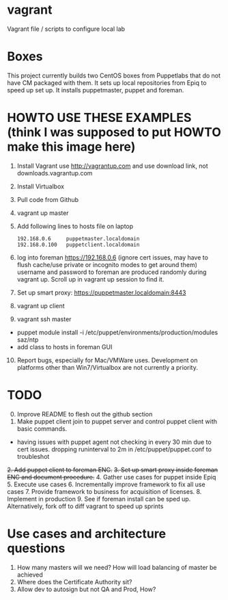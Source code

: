 vagrant
=======

Vagrant file / scripts to configure local lab


Boxes
=======

This project currently builds two CentOS boxes from Puppetlabs that do not have CM packaged with them.  It sets up local repositories from Epiq to speed up set up.  It installs puppetmaster, puppet and foreman.  


HOWTO USE THESE EXAMPLES (think I was supposed to put HOWTO make this image here)
======

1.  Install Vagrant  use http://vagrantup.com and use download link, not downloads.vagrantup.com 
2.  Install Virtualbox
3.  Pull code from Github
4.  vagrant up master
5.  Add following lines to hosts file on laptop

        192.168.0.6     puppetmaster.localdomain
        192.168.0.100	puppetclient.localdomain

6.  log into foreman https://192.168.0.6 (ignore cert issues, may have to flush cache/use private or incognito modes to get around them)
    username and password to foreman are produced randomly during vagrant up.  Scroll up in vagrant up session to find it.
7.  Set up smart proxy: https://puppetmaster.localdomain:8443
8.  vagrant up client
9.  vagrant ssh master
 - puppet module install -i /etc/puppet/environments/production/modules saz/ntp
 - add class to hosts in foreman GUI
10.  Report bugs, especially for Mac/VMWare uses.  Development on platforms other than Win7/Virtualbox are not currently a priority.


TODO
======

0.  Improve README to flesh out the github section
1.  Make puppet client join to puppet server and control puppet client with basic commands.
 - having issues with puppet agent not checking in every 30 min due to cert issues.  dropping runinterval to 2m in /etc/puppet/puppet.conf to troubleshot

~~2.  Add puppet client to foreman ENC.~~
~~3.  Set up smart proxy inside foreman ENC and document procedure.~~
4.  Gather use cases for puppet inside Epiq
5.  Execute use cases
6.  Incrementally improve framework to fix all use cases
7.  Provide framework to business for acquisition of licenses.
8.  Implement in production
9.  See if foreman install can be sped up.  Alternatively, fork off to diff vagrant to speed up sprints


Use cases and architecture questions
======
1.  How many masters will we need?  How will load balancing of master be achieved
2.  Where does the Certificate Authority sit?
3.  Allow dev to autosign but not QA and Prod, How?
